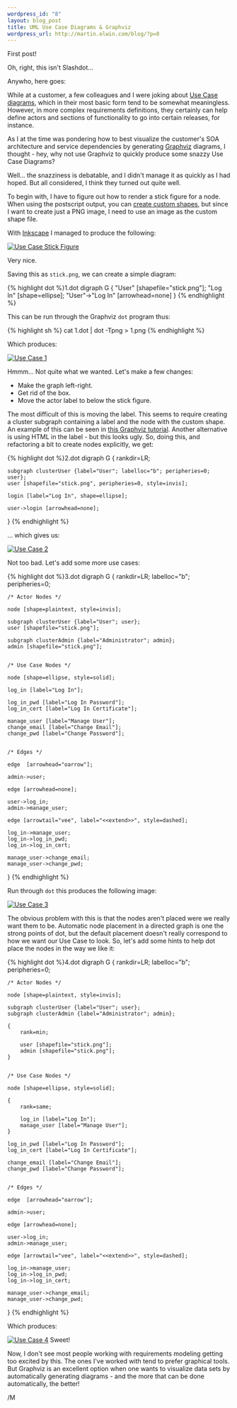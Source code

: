 ```yaml
--- 
wordpress_id: "8"
layout: blog_post
title: UML Use Case Diagrams & Graphviz
wordpress_url: http://martin.elwin.com/blog/?p=8
---
```

First post!

Oh, right, this isn't Slashdot...

Anywho, here goes:

While at a customer, a few colleagues and I were joking about <a href="http://en.wikipedia.org/wiki/Use_case_diagram">Use Case diagrams</a>, which in their most basic form tend to be somewhat meaningless. However, in more complex requirements definitions, they certainly can help define actors and sections of functionality to go into certain releases, for instance.

As I at the time was pondering how to best visualize the customer's SOA architecture and service dependencies by generating <a href="http://www.graphviz.org">Graphviz</a> diagrams, I thought - hey, why not use Graphviz to quickly produce some snazzy Use Case Diagrams?

Well... the snazziness is debatable, and I didn't manage it as quickly as I had hoped. But all considered, I think they turned out quite well.

To begin with, I have to figure out how to render a stick figure for a node. When using the postscript output, you can <a href="http://www.graphviz.org/Documentation/html/shapehowto.html">create custom shapes</a>, but since I want to create just a PNG image, I need to use an image as the custom shape file.

With <a href="http://www.inkscape.org/">Inkscape</a> I managed to produce the following:

<a href='http://martin.elwin.com/blog/wp-content/uploads/2008/05/stick.png'><img src="http://martin.elwin.com/blog/wp-content/uploads/2008/05/stick.png" alt="Use Case Stick Figure" title="Use Case Stick Figure" class="size-full wp-image-13" /></a>

Very nice.

Saving this as `stick.png`, we can create a simple diagram:

{% highlight dot %}1.dot
digraph G {
    "User" [shapefile="stick.png"];
    "Log In" [shape=ellipse];
    "User"->"Log In" [arrowhead=none]
}
{% endhighlight %}

This can be run through the Graphviz `dot` program thus:

{% highlight sh %}
cat 1.dot | dot -Tpng > 1.png
{% endhighlight %}

Which produces:

<a href='http://martin.elwin.com/blog/wp-content/uploads/2008/05/1.png'><img src="http://martin.elwin.com/blog/wp-content/uploads/2008/05/1.png" alt="Use Case 1" title="1.png" class="size-medium wp-image-16" /></a>

Hmmm... Not quite what we wanted. Let's make a few changes:

<ul>
	<li>Make the graph left-right.</li>
	<li>Get rid of the box.</li>
	<li>Move the actor label to below the stick figure.</li>
</ul>

The most difficult of this is moving the label. This seems to require creating a cluster subgraph containing a label and the node with the custom shape. An example of this can be seen in <a href="http://www.karakas-online.de/forum/viewtopic.php?t=2647">this Graphviz tutorial</a>. Another alternative is using HTML in the label - but this looks ugly. So, doing this, and refactoring a bit to create nodes explicitly, we get:

{% highlight dot %}2.dot
digraph G {
   rankdir=LR;

    subgraph clusterUser {label="User"; labelloc="b"; peripheries=0; user};
    user [shapefile="stick.png", peripheries=0, style=invis];

    login [label="Log In", shape=ellipse];

    user->login [arrowhead=none];
}
{% endhighlight %}

... which gives us:

<a href='http://martin.elwin.com/blog/wp-content/uploads/2008/05/2.png'><img src="http://martin.elwin.com/blog/wp-content/uploads/2008/05/2.png" alt="Use Case 2" title="2.png"  class="size-full wp-image-17" /></a>

Not too bad. Let's add some more use cases:

{% highlight dot %}3.dot
digraph G {
    rankdir=LR;
    labelloc="b";
    peripheries=0;

    /* Actor Nodes */

    node [shape=plaintext, style=invis];

    subgraph clusterUser {label="User"; user};
    user [shapefile="stick.png"];

    subgraph clusterAdmin {label="Administrator"; admin};
    admin [shapefile="stick.png"];


    /* Use Case Nodes */

    node [shape=ellipse, style=solid];

    log_in [label="Log In"];

    log_in_pwd [label="Log In Password"];
    log_in_cert [label="Log In Certificate"];

    manage_user [label="Manage User"];
    change_email [label="Change Email"];
    change_pwd [label="Change Password"];
    

    /* Edges */

    edge  [arrowhead="oarrow"];

    admin->user;

    edge [arrowhead=none];
    
    user->log_in;
    admin->manage_user;

    edge [arrowtail="vee", label="<<extend>>", style=dashed];

    log_in->manage_user;
    log_in->log_in_pwd;
    log_in->log_in_cert;

    manage_user->change_email;
    manage_user->change_pwd;
}
{% endhighlight %}

Run through `dot` this produces the following image:

<a href='http://martin.elwin.com/blog/wp-content/uploads/2008/05/3.png'><img src="http://martin.elwin.com/blog/wp-content/uploads/2008/05/3.png" alt="Use Case 3" title="3.png" class="size-full wp-image-18" /></a>

The obvious problem with this is that the nodes aren't placed were we really want them to be. Automatic node placement in a directed graph is one the strong points of dot, but the default placement doesn't really correspond to how we want our Use Case to look. So, let's add some hints to help dot place the nodes in the way we like it:

{% highlight dot %}4.dot
digraph G {
    rankdir=LR;
    labelloc="b";
    peripheries=0;

    /* Actor Nodes */

    node [shape=plaintext, style=invis];

    subgraph clusterUser {label="User"; user};
    subgraph clusterAdmin {label="Administrator"; admin};

    {
        rank=min;

        user [shapefile="stick.png"];
        admin [shapefile="stick.png"];
    }


    /* Use Case Nodes */

    node [shape=ellipse, style=solid];

    {
        rank=same;

        log_in [label="Log In"];
        manage_user [label="Manage User"];
    }

    log_in_pwd [label="Log In Password"];
    log_in_cert [label="Log In Certificate"];

    change_email [label="Change Email"];
    change_pwd [label="Change Password"];
    

    /* Edges */

    edge  [arrowhead="oarrow"];

    admin->user;

    edge [arrowhead=none];
    
    user->log_in;
    admin->manage_user;

    edge [arrowtail="vee", label="<<extend>>", style=dashed];

    log_in->manage_user;
    log_in->log_in_pwd;
    log_in->log_in_cert;

    manage_user->change_email;
    manage_user->change_pwd;
}
{% endhighlight %}

Which produces:

<a href='http://martin.elwin.com/blog/wp-content/uploads/2008/05/4.png'><img src="http://martin.elwin.com/blog/wp-content/uploads/2008/05/4.png" alt="Use Case 4" title="4.png"  class="size-full wp-image-19" /></a>
Sweet!

Now, I don't see most people working with requirements modeling getting too excited by this. The ones I've worked with tend to prefer graphical tools. But Graphviz is an excellent option when one wants to visualize data sets by automatically generating diagrams - and the more that can be done automatically, the better!

/M
